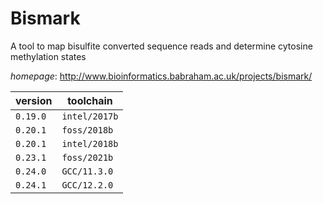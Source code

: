# Bismark

A tool to map bisulfite converted sequence reads and determine cytosine methylation states

*homepage*: <http://www.bioinformatics.babraham.ac.uk/projects/bismark/>

version | toolchain
--------|----------
``0.19.0`` | ``intel/2017b``
``0.20.1`` | ``foss/2018b``
``0.20.1`` | ``intel/2018b``
``0.23.1`` | ``foss/2021b``
``0.24.0`` | ``GCC/11.3.0``
``0.24.1`` | ``GCC/12.2.0``
